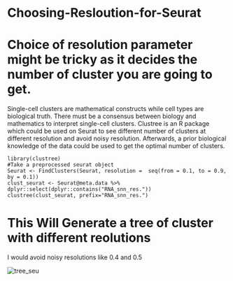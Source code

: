 # Choosing-Resloution-for-Seurat

# Choice of resolution parameter might be tricky as it decides the number of cluster you are going to get.
Single-cell clusters are mathematical constructs while cell types are biological truth. There must be a consensus between biology and mathematics to interpret single-cell clusters. Clustree is an R package which could be used on Seurat to see different number of clusters at different resolution and avoid noisy resolution. Afterwards, a prior biological knowledge of the data could be used to get the optimal  number of clusters.

```{r}
library(clustree)
#Take a preprocessed seurat object
Seurat <- FindClusters(Seurat, resolution =  seq(from = 0.1, to = 0.9, by = 0.1))
clust_seurat <- Seurat@meta.data %>% dplyr::select(dplyr::contains("RNA_snn_res."))
clustree(clust_seurat, prefix="RNA_snn_res.")
```
# This Will Generate a tree of cluster with different reolutions
I would avoid noisy resolutions like 0.4 and 0.5

![tree_seu](https://user-images.githubusercontent.com/26623347/157477760-bc77d82e-d31e-4788-978d-13b82df29873.png)
